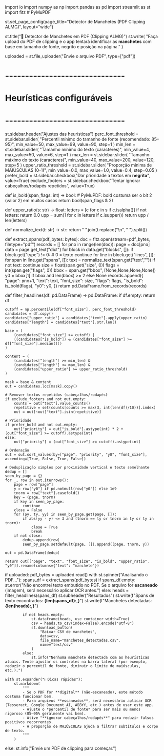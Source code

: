 import io
import numpy as np
import pandas as pd
import streamlit as st
import fitz  # PyMuPDF

st.set_page_config(page_title="Detector de Manchetes (PDF Clipping ALMG)", layout="wide")

st.title("📰 Detector de Manchetes em PDF (Clipping ALMG)")
st.write(
    "Faça upload do PDF de clipping e o app tentará identificar as **manchetes** com base em tamanho de fonte, negrito e posição na página."
)

uploaded = st.file_uploader("Envie o arquivo PDF", type=["pdf"])

# ------------------------------
# Heurísticas configuráveis
# ------------------------------
st.sidebar.header("Ajustes das heurísticas")
perc_font_threshold = st.sidebar.slider(
    "Percentil mínimo do tamanho de fonte (recomendado: 85–95)",
    min_value=50, max_value=99, value=90, step=1
)
min_len = st.sidebar.slider(
    "Tamanho mínimo do texto (caracteres)",
    min_value=4, max_value=50, value=6, step=1
)
max_len = st.sidebar.slider(
    "Tamanho máximo do texto (caracteres)",
    min_value=40, max_value=200, value=120, step=5
)
upper_ratio_threshold = st.sidebar.slider(
    "Proporção mínima de MAIÚSCULAS (0–1)",
    min_value=0.0, max_value=1.0, value=0.4, step=0.05
)
prefer_bold = st.sidebar.checkbox("Dar prioridade a textos em **negrito**", value=True)
exclude_footers = st.sidebar.checkbox("Tentar ignorar cabeçalhos/rodapés repetidos", value=True)

def is_bold(span_flags: int) -> bool:
    # PyMuPDF: bold costuma ser o bit 2 (valor 2) em muitos casos
    return bool(span_flags & 2)

def upper_ratio(s: str) -> float:
    letters = [c for c in s if c.isalpha()]
    if not letters:
        return 0.0
    upp = sum(1 for c in letters if c.isupper())
    return upp / len(letters)

def normalize_text(t: str) -> str:
    return " ".join(t.replace("\n", " ").split())

def extract_spans(pdf_bytes: bytes):
    doc = fitz.open(stream=pdf_bytes, filetype="pdf")
    records = []
    for pno in range(len(doc)):
        page = doc[pno]
        data = page.get_text("dict")
        for block in data.get("blocks", []):
            if block.get("type") != 0:  # 0 = texto
                continue
            for line in block.get("lines", []):
                for span in line.get("spans", []):
                    text = normalize_text(span.get("text",""))
                    if not text:
                        continue
                    size = float(span.get("size", 0))
                    flags = int(span.get("flags", 0))
                    bbox = span.get("bbox", [None,None,None,None])
                    y0 = bbox[1] if bbox and len(bbox) >= 2 else None
                    records.append({
                        "page": pno+1,
                        "text": text,
                        "font_size": size,
                        "flags": flags,
                        "is_bold": is_bold(flags),
                        "y0": y0,
                    })
    return pd.DataFrame.from_records(records)

def filter_headlines(df: pd.DataFrame) -> pd.DataFrame:
    if df.empty:
        return df

    cutoff = np.percentile(df["font_size"], perc_font_threshold)
    candidates = df.copy()
    candidates["upper_ratio"] = candidates["text"].apply(upper_ratio)
    candidates["length"] = candidates["text"].str.len()

    base = (
        (candidates["font_size"] >= cutoff) |
        ((candidates["is_bold"]) & (candidates["font_size"] >= df["font_size"].median()))
    )

    content = (
        (candidates["length"] >= min_len) &
        (candidates["length"] <= max_len) &
        (candidates["upper_ratio"] >= upper_ratio_threshold)
    )

    mask = base & content
    out = candidates.loc[mask].copy()

    # Remover textos repetidos (cabeçalhos/rodapés)
    if exclude_footers and not out.empty:
        counts = out["text"].value_counts()
        repetitive = set(counts[counts >= max(3, int(len(df)/10))].index)
        out = out[~out["text"].isin(repetitive)]

    # Prioridade
    if prefer_bold and not out.empty:
        out["priority"] = out["is_bold"].astype(int) * 2 + (out["font_size"] >= cutoff).astype(int)
    else:
        out["priority"] = (out["font_size"] >= cutoff).astype(int)

    # Ordenação
    out = out.sort_values(by=["page", "priority", "y0", "font_size"], ascending=[True, False, True, False])

    # Deduplicação simples por proximidade vertical e texto semelhante
    dedup = []
    seen_by_page = {}
    for _, row in out.iterrows():
        page = row["page"]
        y = row["y0"] if pd.notnull(row["y0"]) else 1e9
        tnorm = row["text"].casefold()
        key = (page, tnorm)
        if key in seen_by_page:
            continue
        close = False
        for (py, ty, yy) in seen_by_page.get(page, []):
            if abs(yy - y) <= 3 and (tnorm == ty or tnorm in ty or ty in tnorm):
                close = True
                break
        if not close:
            dedup.append(row)
            seen_by_page.setdefault(page, []).append((page, tnorm, y))

    out = pd.DataFrame(dedup)

    return out[["page", "text", "font_size", "is_bold", "upper_ratio", "y0"]].rename(columns={"text": "manchete"})

if uploaded:
    pdf_bytes = uploaded.read()
    with st.spinner("Analisando o PDF..."):
        spans_df = extract_spans(pdf_bytes)
        if spans_df.empty:
            st.error("Não encontrei texto embutido no PDF. Se o arquivo for **escaneado** (imagem), será necessário aplicar OCR antes.")
        else:
            heads = filter_headlines(spans_df)
            st.subheader("Resultados")
            st.write(f"Spans de texto encontrados: **{len(spans_df):,}**")
            st.write(f"Manchetes detectadas: **{len(heads):,}**")

            if not heads.empty:
                st.dataframe(heads, use_container_width=True)
                csv = heads.to_csv(index=False).encode("utf-8")
                st.download_button(
                    "Baixar CSV de manchetes",
                    data=csv,
                    file_name="manchetes_detectadas.csv",
                    mime="text/csv"
                )
            else:
                st.info("Nenhuma manchete detectada com as heurísticas atuais. Tente ajustar os controles na barra lateral (por exemplo, reduzir o percentil de fonte, diminuir o limite de maiúsculas, etc.).")

    with st.expander("ℹ️ Dicas rápidas"):
        st.markdown(
            """
            - Se o PDF for **digital** (não-escaneado), este método costuma funcionar bem.
            - Para arquivos **escaneados**, será necessário aplicar OCR (Tesseract, Google Document AI, ABBYY, etc.) antes de usar este app.
            - Ajuste o *percentil de fonte* para ser mais ou menos rigoroso (85–95% geralmente vai bem).
            - Ative "**ignorar cabeçalhos/rodapés**" para reduzir falsos positivos recorrentes.
            - A proporção de MAIÚSCULAS ajuda a filtrar subtítulos e corpo de texto.
            """
        )
else:
    st.info("Envie um PDF de clipping para começar.")
